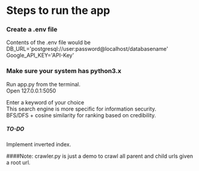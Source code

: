 # Steps to run the app

### Create a .env file

Contents of the .env file would be<br>
DB_URL='postgresql://user:password@localhost/databasename'<br>
Google_API_KEY='API-Key'<br>


### Make sure your system has python3.x
Run app.py from the terminal.<br>
Open 127.0.0.1:5050<br>

Enter a keyword of your choice<br>
This search engine is more specific for information security.<br>
BFS/DFS + cosine similarity for ranking based on credibility.<br>

##### TO-DO
Implement inverted index.


####Note:
crawler.py is just a demo to crawl all parent and child urls given a root url.
